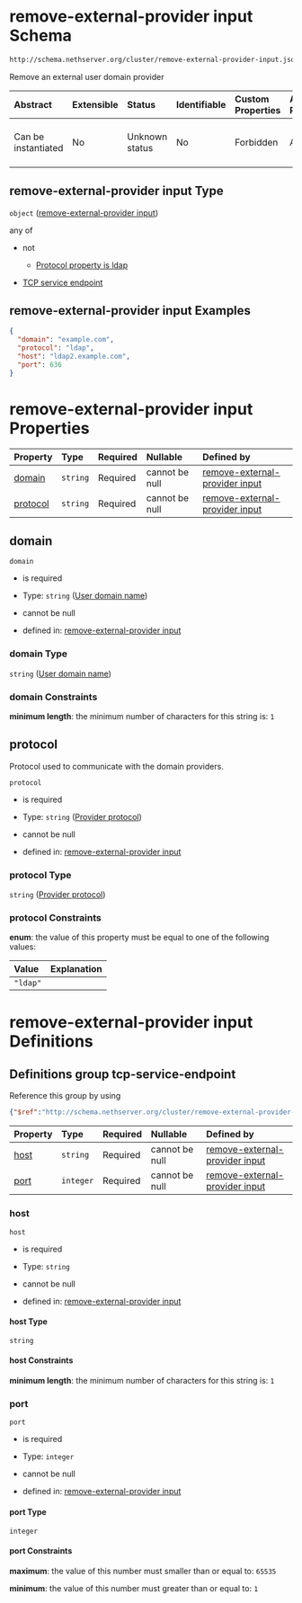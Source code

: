 # remove-external-provider input Schema

```txt
http://schema.nethserver.org/cluster/remove-external-provider-input.json
```

Remove an external user domain provider

| Abstract            | Extensible | Status         | Identifiable | Custom Properties | Additional Properties | Access Restrictions | Defined In                                                                                                |
| :------------------ | :--------- | :------------- | :----------- | :---------------- | :-------------------- | :------------------ | :-------------------------------------------------------------------------------------------------------- |
| Can be instantiated | No         | Unknown status | No           | Forbidden         | Allowed               | none                | [remove-external-provider-input.json](cluster/remove-external-provider-input.json "open original schema") |

## remove-external-provider input Type

`object` ([remove-external-provider input](remove-external-provider-input.md))

any of

* not

  * [Protocol property is ldap](remove-external-provider-input-anyof-0-protocol-property-is-ldap.md "check type definition")

* [TCP service endpoint](remove-external-provider-input-defs-tcp-service-endpoint.md "check type definition")

## remove-external-provider input Examples

```json
{
  "domain": "example.com",
  "protocol": "ldap",
  "host": "ldap2.example.com",
  "port": 636
}
```

# remove-external-provider input Properties

| Property              | Type     | Required | Nullable       | Defined by                                                                                                                                                                                       |
| :-------------------- | :------- | :------- | :------------- | :----------------------------------------------------------------------------------------------------------------------------------------------------------------------------------------------- |
| [domain](#domain)     | `string` | Required | cannot be null | [remove-external-provider input](remove-external-provider-input-properties-user-domain-name.md "http://schema.nethserver.org/cluster/remove-external-provider-input.json#/properties/domain")    |
| [protocol](#protocol) | `string` | Required | cannot be null | [remove-external-provider input](remove-external-provider-input-properties-provider-protocol.md "http://schema.nethserver.org/cluster/remove-external-provider-input.json#/properties/protocol") |

## domain



`domain`

* is required

* Type: `string` ([User domain name](remove-external-provider-input-properties-user-domain-name.md))

* cannot be null

* defined in: [remove-external-provider input](remove-external-provider-input-properties-user-domain-name.md "http://schema.nethserver.org/cluster/remove-external-provider-input.json#/properties/domain")

### domain Type

`string` ([User domain name](remove-external-provider-input-properties-user-domain-name.md))

### domain Constraints

**minimum length**: the minimum number of characters for this string is: `1`

## protocol

Protocol used to communicate with the domain providers.

`protocol`

* is required

* Type: `string` ([Provider protocol](remove-external-provider-input-properties-provider-protocol.md))

* cannot be null

* defined in: [remove-external-provider input](remove-external-provider-input-properties-provider-protocol.md "http://schema.nethserver.org/cluster/remove-external-provider-input.json#/properties/protocol")

### protocol Type

`string` ([Provider protocol](remove-external-provider-input-properties-provider-protocol.md))

### protocol Constraints

**enum**: the value of this property must be equal to one of the following values:

| Value    | Explanation |
| :------- | :---------- |
| `"ldap"` |             |

# remove-external-provider input Definitions

## Definitions group tcp-service-endpoint

Reference this group by using

```json
{"$ref":"http://schema.nethserver.org/cluster/remove-external-provider-input.json#/$defs/tcp-service-endpoint"}
```

| Property      | Type      | Required | Nullable       | Defined by                                                                                                                                                                                                                           |
| :------------ | :-------- | :------- | :------------- | :----------------------------------------------------------------------------------------------------------------------------------------------------------------------------------------------------------------------------------- |
| [host](#host) | `string`  | Required | cannot be null | [remove-external-provider input](remove-external-provider-input-defs-tcp-service-endpoint-properties-host.md "http://schema.nethserver.org/cluster/remove-external-provider-input.json#/$defs/tcp-service-endpoint/properties/host") |
| [port](#port) | `integer` | Required | cannot be null | [remove-external-provider input](remove-external-provider-input-defs-tcp-service-endpoint-properties-port.md "http://schema.nethserver.org/cluster/remove-external-provider-input.json#/$defs/tcp-service-endpoint/properties/port") |

### host



`host`

* is required

* Type: `string`

* cannot be null

* defined in: [remove-external-provider input](remove-external-provider-input-defs-tcp-service-endpoint-properties-host.md "http://schema.nethserver.org/cluster/remove-external-provider-input.json#/$defs/tcp-service-endpoint/properties/host")

#### host Type

`string`

#### host Constraints

**minimum length**: the minimum number of characters for this string is: `1`

### port



`port`

* is required

* Type: `integer`

* cannot be null

* defined in: [remove-external-provider input](remove-external-provider-input-defs-tcp-service-endpoint-properties-port.md "http://schema.nethserver.org/cluster/remove-external-provider-input.json#/$defs/tcp-service-endpoint/properties/port")

#### port Type

`integer`

#### port Constraints

**maximum**: the value of this number must smaller than or equal to: `65535`

**minimum**: the value of this number must greater than or equal to: `1`
